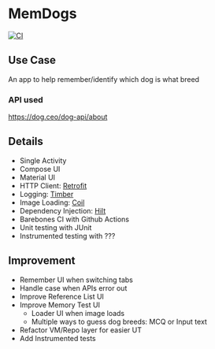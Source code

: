 # MemDogs
[![CI](https://github.com/jonathanliem94/MemDogs/actions/workflows/ci_cd.yml/badge.svg)](https://github.com/jonathanliem94/MemDogs/actions/workflows/ci_cd.yml)

## Use Case
An app to help remember/identify which dog is what breed

### API used
https://dog.ceo/dog-api/about

## Details
- Single Activity
- Compose UI
- Material UI
- HTTP Client: [Retrofit](https://github.com/square/retrofit)
- Logging: [Timber](https://github.com/JakeWharton/timber)
- Image Loading: [Coil](https://github.com/coil-kt/coil)
- Dependency Injection: [Hilt](https://dagger.dev/hilt/)
- Barebones CI with Github Actions
- Unit testing with JUnit
- Instrumented testing with ???

## Improvement
- Remember UI when switching tabs
- Handle case when APIs error out
- Improve Reference List UI
- Improve Memory Test UI
  - Loader UI when image loads
  - Multiple ways to guess dog breeds: MCQ or Input text
- Refactor VM/Repo layer for easier UT
- Add Instrumented tests
